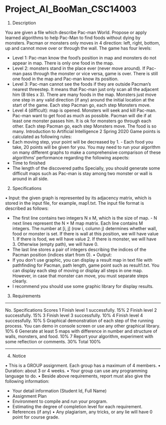 # Project_AI_BooMan_CSC14003
1. Description

You are given a file which describe Pac-man World. Propose or apply learned algorithms to help Pac-Man to find foods without dying by monsters. Pacman or monsters only moves in 4 direction: left, right, bottom, up and cannot move over or through the wall. The game has four levels: 
- Level 1: Pac-man know the food’s position in map and monsters do not appear in map. There is only one food in the map. 
- Level 2: monsters stand in the place ever (never move around). If Pac-man pass through the monster or vice versa, game is over. There is still one food in the map and Pac-man know its position. 
- Level 3: Pac-man cannot see the foods if they are outside Pacman’s nearest threestep. It means that Pac-man just only scan all the adjacent him (8 tiles x 3). There are many foods in the map. Monsters just move one step in any valid direction (if any) around the initial location at the start of the game. Each step Pacman go, each step Monsters move. 
- Level 4 (difficult): map is opened. Monsters will seek and kill Pac-man. Pac-man want to get food as much as possible. Pacman will die if at least one monster passes him. It is ok for monsters go through each other. Each step Pacman go, each step Monsters move. The food is so many. Introduction to Artificial Intelligence 2 Spring 2020 Game points is calculated as following rules: 
- Each moving step, your point will be decreased by 1. - Each food you take, 20 points will be given for you. You may need to run your algorithm on many different graphs to make a comprehensive comparison of these algorithms’ performance regarding the following aspects: 
- Time to finished 
- The length of the discovered paths Specially, you should generate some difficult maps such as Pac-man is stay among two monster or wall is around in all side. 
2. Specifications 

• Input: the given graph is represented by its adjacency matrix, which is stored in the input file, for example, map1.txt. The input file format is described as follows: 
  - The first line contains two integers N x M, which is the size of map. - N next lines represent the N × M map matrix. Each line contains M integers. The number at [i, j] (row     i, column j) determines whether wall, food or monster is set. If there is wall at this position, we will have value 1. If there is food, we will have value 2. If there is        monster, we will have 3. Otherwise (empty path), we will have 0. 
  - The last line stores a pair of integers describing the indices of the Pacman position (indices start from 0). 
• Output: 
  - If you don’t use graphic, you can display a result map in text file with pathfinding for Pacman, path length, game point such as result1.txt. You can display each step of        moving or display all steps in one map. However, in case that monster can move, you must separate steps clearly. 
  - I recommend you should use some graphic library for display results. 
3. Requirements 
___________________________________
No.   Specifications  Scores 
1 Finish level 1 successfully. 15% 
2 Finish level 2 successfully. 15% 
3 Finish level 3 successfully. 10% 
4 Finish level 4 successfully. 10% 
5 Graphical demonstration of each step of the running process. You can demo in console screen or use any other graphical library. 10% 
6 Generate at least 5 maps with difference in number and structure of walls, monsters, and food. 10% 
7 Report your algorithm, experiment with some reflection or comments. 30% 
Total 100% 
___________________________________
4. Notice 

• This is a GROUP assignment. Each group has a maximum of 4 members. 
• Duration: about 3 or 4 weeks. • Your group can use any programming language to do. 
• Beside above requirements, report must also give the following information: 
  - Your detail information (Student Id, Full Name) 
  - Assignment Plan 
  - Environment to compile and run your program. 
  - Estimating the degree of completion level for each requirement. 
  - References (if any) 
• Any plagiarism, any tricks, or any lie will have 0 point for course grade.
